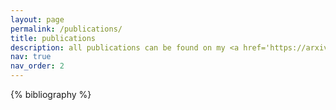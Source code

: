 ```yaml
---
layout: page
permalink: /publications/
title: publications
description: all publications can be found on my <a href='https://arxiv.org/a/callus_e_1.html'>arXiv page</a>.
nav: true
nav_order: 2
---
```


<!-- _pages/publications.md -->

<div class="publications">

{% bibliography %}

</div>
